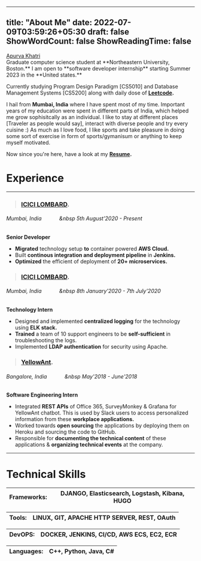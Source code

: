 <script src="https://platform.linkedin.com/badges/js/profile.js" async defer type="text/javascript"></script>
---
title: "About Me"
date: 2022-07-09T03:59:26+05:30
draft: false
ShowWordCount: false
ShowReadingTime: false
---

<DIV class="badge-base LI-profile-badge" data-locale="en_US" data-size="large" data-theme="dark" data-type="VERTICAL" data-vanity="apurva-khatri-33bb38146" data-version="v1"><a class="badge-base__link LI-simple-link" href="https://www.linkedin.com/in/apurva-khatri-33bb38146?trk=profile-badge">Apurva Khatri</a></DIV>
Graduate computer science student at **Northeastern University, Boston.** I am open to **software developer internship** starting Summer 2023 in the **United states.**

Currently studying Program Design Paradigm [CS5010] and Database Management Systems [CS5200] along with daily dose of **[Leetcode](https://leetcode.com/apurvakhatri2011/).**

I hail from **Mumbai, India** where I have spent most of my time. Important years of my education were spent in different parts of India, which helped me grow sophisitcally as an individual. I like to stay at different places [Traveler as people would say], interact with diverse people and try every cuisine :) As much as I love food, I like sports and take pleasure in doing some sort of exercise in form of sports/gymanisum or anything to keep myself motivated. 

Now since you're here, have a look at my **[Resume](https://drive.google.com/file/d/1KtB0pBjMJ5Uud3XoTd4KXVE0naD-QrKn/view?usp=share_link).** 

# Experience

------------------------------------
> ### [ICICI LOMBARD](https://icicilombard.com). 
###### Mumbai, India &nbsp;&nbsp;&nbsp;&nbsp;&nbsp;&nbsp;&nbsp;&nbsp;&nbsp;&nbsp;&nbsp;&nbsp 5th August'2020 - Present
**Senior Developer**
* **Migrated** technology setup **to** container powered **AWS Cloud.**
* Built **continous integration and deployment pipeline** in **Jenkins.**
* **Optimized** the efficient of deployment of **20+ microservices.**

> ### [ICICI LOMBARD](https://icicilombard.com). 
###### Mumbai, India &nbsp;&nbsp;&nbsp;&nbsp;&nbsp;&nbsp;&nbsp;&nbsp;&nbsp;&nbsp;&nbsp;&nbsp 8th January'2020 - 7th July'2020
**Technology Intern**
* Designed and implemented **centralized logging** for the technology using **ELK stack.**
* **Trained** a team of 10 support engineers to be **self-sufficient** in troubleshooting the logs.
* Implemented **LDAP authentication** for security using Apache. 


> ### [YellowAnt](https://yellowant.com). 
###### Bangalore, India &nbsp;&nbsp;&nbsp;&nbsp;&nbsp;&nbsp;&nbsp;&nbsp;&nbsp;&nbsp;&nbsp;&nbsp May'2018 - June'2018
**Software Engineering Intern**
* Integrated **REST APIs** of Office 365, SurveyMonkey & Grafana for YellowAnt chatbot. This is used by Slack users to access personalized information from these **workplace applications.**
* Worked towards **open sourcing** the applications by deploying them on Heroku and sourcing the code to GitHub.
* Responsible for **documenting the technical content** of these applications & **organizing technical events** at the company.

------------------------------------
# Technical Skills
   Frameworks: | DJANGO, Elasticsearch, Logstash, Kibana, HUGO
--------|------

   Tools: | LINUX, GIT, APACHE HTTP SERVER, REST, OAuth
--------|------

   DevOPS: | DOCKER, JENKINS, CI/CD, AWS ECS, EC2, ECR
--------|------

   Languages: | C++, Python, Java, C#
--------|------

